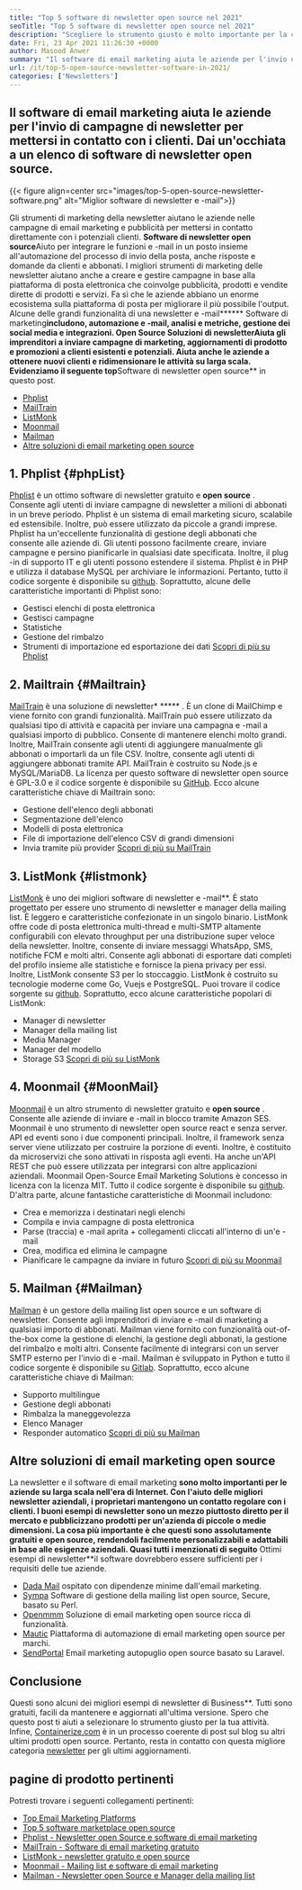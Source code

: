 ```yaml
---
title: "Top 5 software di newsletter open source nel 2021" 
seoTitle: "Top 5 software di newsletter open source nel 2021" 
description: "Scegliere lo strumento giusto è molto importante per la crescita del business. Abbiamo un elenco conciso del miglior software di newsletter open source e -mail." 
date: Fri, 23 Apr 2021 11:26:30 +0000
author: Masood Anwer
summary: "Il software di email marketing aiuta le aziende per l'invio di campagne di newsletter per mettersi in contatto con i clienti. Dai un'occhiata a un elenco di software di newsletter open source." 
url: /it/top-5-open-source-newsletter-software-in-2021/
categories: ['Newsletters']
---
```


## Il software di email marketing aiuta le aziende per l'invio di campagne di newsletter per mettersi in contatto con i clienti. Dai un'occhiata a un elenco di software di newsletter open source.

{{< figure align=center src="images/top-5-open-source-newsletter-software.png" alt="Miglior software di newsletter e -mail">}}

Gli strumenti di marketing della newsletter aiutano le aziende nelle campagne di email marketing e pubblicità per mettersi in contatto direttamente con i potenziali clienti. **Software di newsletter open source**Aiuto per integrare le funzioni e -mail in un posto insieme all'automazione del processo di invio della posta, anche risposte e domande da clienti e abbonati. I migliori strumenti di marketing delle newsletter aiutano anche a creare e gestire campagne in base alla piattaforma di posta elettronica che coinvolge pubblicità, prodotti e vendite dirette di prodotti e servizi. Fa sì che le aziende abbiano un enorme ecosistema sulla piattaforma di posta per migliorare il più possibile l'output. Alcune delle grandi funzionalità di una newsletter e -mail****** Software di marketing**includono, automazione e -mail, analisi e metriche, gestione dei social media e integrazioni.
Open Source **Soluzioni di newsletter**Aiuta gli imprenditori a inviare campagne di marketing, aggiornamenti di prodotto e promozioni a clienti esistenti e potenziali. Aiuta anche le aziende a ottenere nuovi clienti e ridimensionare le attività su larga scala. Evidenziamo il seguente top**Software di newsletter open source** in questo post.
  * [Phplist][1]
  * [MailTrain][2]
  * [ListMonk][3]
  * [Moonmail][4]
  * [Mailman][5]
  * [Altre soluzioni di email marketing open source][6]

## 1. Phplist {#phpList}

[Phplist][7] è un ottimo software di newsletter gratuito e **open source** . Consente agli utenti di inviare campagne di newsletter a milioni di abbonati in un breve periodo. Phplist è un sistema di email marketing sicuro, scalabile ed estensibile. Inoltre, può essere utilizzato da piccole a grandi imprese. Phplist ha un'eccellente funzionalità di gestione degli abbonati che consente alle aziende di. Gli utenti possono facilmente creare, inviare campagne e persino pianificarle in qualsiasi date specificata. Inoltre, il plug -in di supporto IT e gli utenti possono estendere il sistema. Phplist è in PHP e utilizza il database MySQL per archiviare le informazioni. Pertanto, tutto il codice sorgente è disponibile su [github][8].
Soprattutto, alcune delle caratteristiche importanti di Phplist sono:
  * Gestisci elenchi di posta elettronica
  * Gestisci campagne
  * Statistiche
  * Gestione del rimbalzo
  * Strumenti di importazione ed esportazione dei dati
[Scopri di più su Phplist][7]

## 2. Mailtrain {#Mailtrain}

[MailTrain][9] è una soluzione di newsletter* ***** . È un clone di MailChimp e viene fornito con grandi funzionalità. MailTrain può essere utilizzato da qualsiasi tipo di attività e capacità per inviare una campagna e -mail a qualsiasi importo di pubblico. Consente di mantenere elenchi molto grandi. Inoltre, MailTrain consente agli utenti di aggiungere manualmente gli abbonati o importarli da un file CSV. Inoltre, consente agli utenti di aggiungere abbonati tramite API. MailTrain è costruito su Node.js e MySQL/MariaDB. La licenza per questo software di newsletter open source è GPL-3.0 e il codice sorgente è disponibile su [GitHub][10].
Ecco alcune caratteristiche chiave di Mailtrain sono:
  * Gestione dell'elenco degli abbonati
  * Segmentazione dell'elenco
  * Modelli di posta elettronica
  * File di importazione dell'elenco CSV di grandi dimensioni
  * Invia tramite più provider
[Scopri di più su MailTrain][9]

## 3. ListMonk {#listmonk}

[ListMonk][11] è uno dei migliori software di newsletter e -mail**. È stato progettato per essere uno strumento di newsletter e manager della mailing list. È leggero e caratteristiche confezionate in un singolo binario. ListMonk offre code di posta elettronica multi-thread e multi-SMTP altamente configurabili con elevato throughput per una distribuzione super veloce della newsletter. Inoltre, consente di inviare messaggi WhatsApp, SMS, notifiche FCM e molti altri. Consente agli abbonati di esportare dati completi del profilo insieme alle statistiche e fornisce la piena privacy per essi. Inoltre, ListMonk consente S3 per lo stoccaggio. ListMonk è costruito su tecnologie moderne come Go, Vuejs e PostgreSQL. Puoi trovare il codice sorgente su [github][12].
Soprattutto, ecco alcune caratteristiche popolari di ListMonk:
  * Manager di newsletter
  * Manager della mailing list
  * Media Manager
  * Manager del modello
  * Storage S3
[Scopri di più su ListMonk][11]

## 4. Moonmail {#MoonMail}

[Moonmail][13] è un altro strumento di newsletter gratuito e **open source** . Consente alle aziende di inviare e -mail in blocco tramite Amazon SES. Moonmail è uno strumento di newsletter open source react e senza server. API ed eventi sono i due componenti principali. Inoltre, il framework senza server viene utilizzato per costruire la porzione di eventi. Inoltre, è costituito da microservizi che sono attivati ​​in risposta agli eventi. Ha anche un'API REST che può essere utilizzata per integrarsi con altre applicazioni aziendali. Moonmail Open-Source Email Marketing Solutions è concesso in licenza con la licenza MIT. Tutto il codice sorgente è disponibile su [github][14].
D'altra parte, alcune fantastiche caratteristiche di Moonmail includono:
  * Crea e memorizza i destinatari negli elenchi
  * Compila e invia campagne di posta elettronica
  * Parse (traccia) e -mail aprita + collegamenti cliccati all'interno di un'e -mail
  * Crea, modifica ed elimina le campagne
  * Pianificare le campagne da inviare in futuro
[Scopri di più su Moonmail][13]

## 5. Mailman {#Mailman}

[Mailman][15] è un gestore della mailing list open source e un software di newsletter. Consente agli imprenditori di inviare e -mail di marketing a qualsiasi importo di abbonati. Mailman viene fornito con funzionalità out-of-the-box come la gestione di elenchi, la gestione degli abbonati, la gestione del rimbalzo e molti altri. Consente facilmente di integrarsi con un server SMTP esterno per l'invio di e -mail. Mailman è sviluppato in Python e tutto il codice sorgente è disponibile su [Gitlab][16].
Soprattutto, ecco alcune caratteristiche chiave di Mailman:
  * Supporto multilingue
  * Gestione degli abbonati
  * Rimbalza la maneggevolezza
  * Elenco Manager
  * Responder automatico
[Scopri di più su Mailman][15]

## Altre soluzioni di email marketing open source
La newsletter e il software di email marketing **sono molto importanti per le aziende su larga scala nell'era di Internet. Con l'aiuto delle migliori newsletter aziendali, i proprietari mantengono un contatto regolare con i clienti. I buoni esempi di newsletter sono un mezzo piuttosto diretto per il mercato e pubblicizzano prodotti per un'azienda di piccole o medie dimensioni. La cosa più importante è che questi sono assolutamente gratuiti e open source, rendendoli facilmente personalizzabili e adattabili in base alle esigenze aziendali. Quasi tutti i menzionati di seguito** Ottimi esempi di newsletter**il software dovrebbero essere sufficienti per i requisiti delle tue aziende.
  * [Dada Mail][17] ospitato con dipendenze minime dall'email marketing.
  * [Sympa][18] Software di gestione della mailing list open source, Secure, basato su Perl.
  * [Openmmm][19] Soluzione di email marketing open source ricca di funzionalità.
  * [Mautic][20] Piattaforma di automazione di email marketing open source per marchi.
  * [SendPortal][21] Email marketing autopuglio open source basato su Laravel.

## Conclusione
Questi sono alcuni dei migliori esempi di newsletter di Business**. Tutti sono gratuiti, facili da mantenere e aggiornati all'ultima versione. Spero che questo post ti aiuti a selezionare lo strumento giusto per la tua attività.
Infine, [Containerize.com][22] è in un processo coerente di post sul blog su altri ultimi prodotti open source. Pertanto, resta in contatto con questa migliore categoria [newsletter][23] per gli ultimi aggiornamenti.

## pagine di prodotto pertinenti
Potresti trovare i seguenti collegamenti pertinenti:
  * [Top Email Marketing Platforms][24]
  * [Top 5 software marketplace open source][25]
  * [Phplist - Newsletter open Source e software di email marketing][7]
  * [MailTrain - Software di email marketing gratuito][9]
  * [ListMonk - newsletter gratuito e open source][11]
  * [Moonmail - Mailing list e software di email marketing][13]
  * [Mailman - Newsletter open Source e Manager della mailing list][15]



[1]: #phpList
[2]: #Mailtrain
[3]: #listmonk
[4]: #MoonMail
[5]: #Mailman
[6]: #OtherOpen-sourceEmailMarketingSolutions
[7]: https://products.containerize.com/newsletter/phplist
[8]: https://github.com/phpList/phplist3
[9]: https://products.containerize.com/newsletter/mailtrain
[10]: https://github.com/Mailtrain-org/mailtrain
[11]: https://products.containerize.com/newsletter/listmonk
[12]: https://github.com/knadh/listmonk
[13]: https://products.containerize.com/newsletter/moonmail
[14]: https://github.com/MoonMail/MoonMail
[15]: https://products.containerize.com/newsletter/mailman
[16]: https://gitlab.com/mailman
[17]: https://dadamailproject.com/
[18]: https://www.sympa.org/
[19]: https://www.agnitas.de/en/e-marketing_manager/email-marketing-software-variants/openemm/
[20]: https://www.mautic.org/
[21]: https://laravel-news.com/sendportal-open-source-email-marketing-software
[22]: https://containerize.com
[23]: https://blog.containerize.com/category/newsletter/
[24]: https://products.containerize.com/newsletter
[25]: https://blog.containerize.com/marketplace/top-5-open-source-marketplace-software-in-2021/
